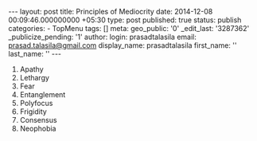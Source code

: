 --- layout: post title: Principles of Mediocrity date: 2014-12-08 00:09:46.000000000 +05:30 type: post published: true status: publish categories: - TopMenu tags: [] meta: geo\_public: '0' \_edit\_last: '3287362' \_publicize\_pending: '1' author: login: prasadtalasila email: prasad.talasila@gmail.com display\_name: prasadtalasila first\_name: '' last\_name: '' ---

1. Apathy
2. Lethargy
3. Fear
4. Entanglement
5. Polyfocus
6. Frigidity
7. Consensus
8. Neophobia
